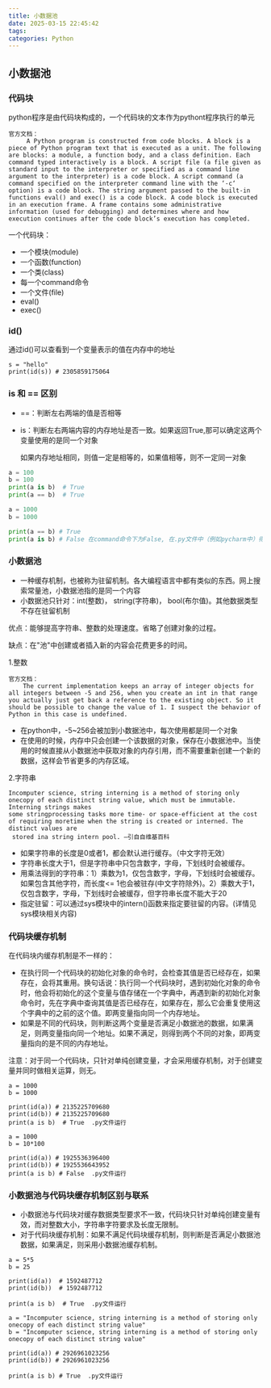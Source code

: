 ```yaml
---
title: 小数据池
date: 2025-03-15 22:45:42
tags:
categories: Python
---
```


## 小数据池

### 代码块

  python程序是由代码块构成的，一个代码块的文本作为pythont程序执行的单元

```
官方文档：
     A Python program is constructed from code blocks. A block is a piece of Python program text that is executed as a unit. The following are blocks: a module, a function body, and a class definition. Each command typed interactively is a block. A script file (a file given as standard input to the interpreter or specified as a command line argument to the interpreter) is a code block. A script command (a command specified on the interpreter command line with the ‘-c‘ option) is a code block. The string argument passed to the built-in functions eval() and exec() is a code block. A code block is executed in an execution frame. A frame contains some administrative information (used for debugging) and determines where and how execution continues after the code block’s execution has completed.
```

一个代码块：

- 一个模块(module)
- 一个函数(function)
- 一个类(class)
- 每一个command命令
- 一个文件(file)
- eval()
- exec()



### id()

  通过id()可以查看到一个变量表示的值在内存中的地址

```
s = "hello"
print(id(s)) # 2305859175064
```



### is 和 == 区别

- ==：判断左右两端的值是否相等
- is：判断左右两端内容的内存地址是否一致。如果返回True,那可以确定这两个变量使用的是同一个对象

  如果内存地址相同，则值一定是相等的，如果值相等，则不一定同一对象

```python
a = 100
b = 100
print(a is b)  # True
print(a == b)  # True
```

```python
a = 1000
b = 1000

print(a == b) # True
print(a is b) # False 在command命令下为False, 在.py文件中（例如pycharm中）得到的结果为True。（详情见下面）
```



### 小数据池

- 一种缓存机制，也被称为驻留机制。各大编程语言中都有类似的东西。网上搜索常量池，小数据池指的是同一个内容
- 小数据池只针对：int(整数)， string(字符串)， bool(布尔值)。其他数据类型不存在驻留机制

优点：能够提高字符串、整数的处理速度。省略了创建对象的过程。

缺点：在"池"中创建或者插入新的内容会花费更多的时间。

1.整数

```
官方文档：
    The current implementation keeps an array of integer objects for all integers between -5 and 256, when you create an int in that range you actually just get back a reference to the existing object. So it should be possible to change the value of 1. I suspect the behavior of Python in this case is undefined.
```

- 在python中，-5~256会被加到小数据池中，每次使用都是同一个对象
- 在使用的时候，内存中只会创建一个该数据的对象，保存在小数据池中。当使用的时候直接从小数据池中获取对象的内存引用，而不需要重新创建一个新的数据，这样会节省更多的内存区域。

2.字符串

```
Incomputer science, string interning is a method of storing only onecopy of each distinct string value, which must be immutable. Interning strings makes 
some stringprocessing tasks more time- or space-efficient at the cost of requiring moretime when the string is created or interned. The distinct values are
 stored ina string intern pool. –引⾃自维基百科
```

- 如果字符串的长度是0或者1，都会默认进行缓存。（中文字符无效）
- 字符串长度大于1，但是字符串中只包含数字，字母，下划线时会被缓存。
- 用乘法得到的字符串：1）乘数为1，仅包含数字，字母，下划线时会被缓存。如果包含其他字符，而长度<= 1也会被驻存(中文字符除外)。2）乘数大于1，仅包含数字，字母，下划线时会被缓存，但字符串长度不能大于20
- 指定驻留：可以通过sys模块中的intern()函数来指定要驻留的内容。(详情见sys模块相关内容)



### 代码块缓存机制

  在代码块内缓存机制是不一样的：

- 在执行同一个代码块的初始化对象的命令时，会检查其值是否已经存在，如果存在，会将其重用。换句话说：执行同一个代码块时，遇到初始化对象的命令时，他会将初始化的这个变量与值存储在一个字典中，再遇到新的初始化对象命令时，先在字典中查询其值是否已经存在，如果存在，那么它会重复使用这个字典中的之前的这个值。即两变量指向同一个内存地址。
- 如果是不同的代码块，则判断这两个变量是否满足小数据池的数据，如果满足，则两变量指向同一个地址。如果不满足，则得到两个不同的对象，即两变量指向的是不同的内存地址。

注意：对于同一个代码块，只针对单纯创建变量，才会采用缓存机制，对于创建变量并同时做相关运算，则无。

```
a = 1000
b = 1000

print(id(a)) # 2135225709680
print(id(b)) # 2135225709680
print(a is b)  # True  .py文件运行
```

```
a = 1000
b = 10*100

print(id(a)) # 1925536396400
print(id(b)) # 1925536643952
print(a is b) # False  .py文件运行
```



### 小数据池与代码块缓存机制区别与联系

- 小数据池与代码块对缓存数据类型要求不一致，代码块只针对单纯创建变量有效，而对整数大小，字符串字符要求及长度无限制。
- 对于代码块缓存机制：如果不满足代码块缓存机制，则判断是否满足小数据池数据，如果满足，则采用小数据池缓存机制。

```
a = 5*5
b = 25

print(id(a))  # 1592487712
print(id(b))  # 1592487712

print(a is b)  # True  .py文件运行
```

```
a = "Incomputer science, string interning is a method of storing only onecopy of each distinct string value"
b = "Incomputer science, string interning is a method of storing only onecopy of each distinct string value"

print(id(a)) # 2926961023256
print(id(b)) # 2926961023256

print(a is b) # True  .py文件运行
```
